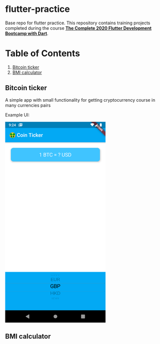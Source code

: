 # flutter-practice
Base repo for flutter practice. 
This repository contains training projects completed during the course
[**The Complete 2020 Flutter Development Bootcamp with Dart**](https://www.udemy.com/course/flutter-bootcamp-with-dart/).

# Table of Contents
1. [Bitcoin ticker](#bTicker)
2. [BMI calculator](#bmiCalculator)

## Bitcoin ticker <a name="bTicker"></a>
A simple app with small functionality for getting cryptocurrency course in many currencies pairs

Example UI:

<img src="images/bitcoin_ticker.png" alt="Bitcoin ticker" title="UI example" width="324" height="648" /> 

## BMI calculator <a name="bmiCalculator"></a>